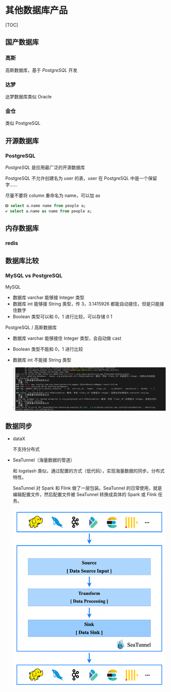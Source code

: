 # 其他数据库产品

[TOC]



## 国产数据库



### 高斯

高斯数据库，基于 *PostgreSQL* 开发



### 达梦

达梦数据库类似 Oracle



### 金仓

类似 PostgreSQL



## 开源数据库

### PostgreSQL

*PostgreSQL* 是应用最广泛的开源数据库

PostgreSQL 不允许创建名为 user 的表，user 在 PostgreSQL 中是一个保留字……

尽量不要将 column 重命名为 name，可以加 as

```sql
❎ select a.name name from people a;
✔️ select a.name as name from people a;
```



## 内存数据库

### redis





## 数据库比较

### MySQL vs PostgreSQL

 MySQL

* 数据库 varchar 能够接 Integer 类型
* 数据库 int 能够接 String 类型，传 3，3.1415926 都能自动接住，但是只能接住数字
* Boolean 类型可以和 0，1 进行比较，可以存储 0 1

PostgreSQL / 高斯数据库

* 数据库 varchar 能够接住 Integer 类型，会自动做 cast

* Boolean 类型不能和 0，1 进行比较

* 数据库 int 不能接 String 类型

  ![image-20211213080752162](assets/image-20211213080752162.png)



## 数据同步

* dataX

  不支持分布式

* SeaTunnel（海量数据的管道）

  和 logstash 类似，通过配置的方式（低代码），实现海量数据的同步。分布式特性。

  SeaTunnel 对 Spark 和 Flink 做了一层包装。SeaTunnel 的日常使用，就是编辑配置文件，然后配置文件被 SeaTunnel 转换成具体的 Spark 或 Flink 任务。

  ![image-20220421191506205](assets/image-20220421191506205.png)
